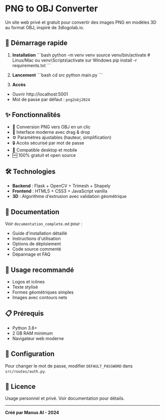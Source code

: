 # PNG to OBJ Converter

Un site web privé et gratuit pour convertir des images PNG en modèles 3D au format OBJ, inspiré de 3dlogolab.io.

## 🚀 Démarrage rapide

1. **Installation**
\`\`\`bash
python -m venv venv
source venv/bin/activate  # Linux/Mac ou venv\Scripts\activate sur Windows
pip install -r requirements.txt
\`\`\`

2. **Lancement**
\`\`\`bash
cd src
python main.py
\`\`\`

3. **Accès**
- Ouvrir http://localhost:5001
- Mot de passe par défaut : `png2obj2024`

## ✨ Fonctionnalités

- 🎯 Conversion PNG vers OBJ en un clic
- 🎨 Interface moderne avec drag & drop
- ⚙️ Paramètres ajustables (hauteur, simplification)
- 🔒 Accès sécurisé par mot de passe
- 📱 Compatible desktop et mobile
- 🆓 100% gratuit et open source

## 🛠️ Technologies

- **Backend** : Flask + OpenCV + Trimesh + Shapely
- **Frontend** : HTML5 + CSS3 + JavaScript vanilla
- **3D** : Algorithme d'extrusion avec validation géométrique

## 📖 Documentation

Voir `documentation_complete.md` pour :
- Guide d'installation détaillé
- Instructions d'utilisation
- Options de déploiement
- Code source commenté
- Dépannage et FAQ

## 🎯 Usage recommandé

- Logos et icônes
- Texte stylisé
- Formes géométriques simples
- Images avec contours nets

## 📋 Prérequis

- Python 3.8+
- 2 GB RAM minimum
- Navigateur web moderne

## 🔧 Configuration

Pour changer le mot de passe, modifier `DEFAULT_PASSWORD` dans `src/routes/auth.py`.

## 📄 Licence

Usage personnel et privé. Voir documentation pour détails.

---
**Créé par Manus AI - 2024**
